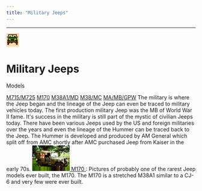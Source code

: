 ```yaml
---
title: "Military Jeeps"
---
```

* * *

![military jeeps](../img/military.gif)

# Military Jeeps

Models

[M715/M725](/models/m715.md)
[M170](/models/m170.md)
[M38A1/MD](/models/m38a1.md)
[M38/MC](/models/m38.md)
[MA/MB/GPW](/models/mb.md) The military is where the Jeep began and the lineage of the Jeep can even be traced to military vehicles today. The first production military Jeep was the MB of World War II fame. It's success in the military is still part of the mystic of civilian Jeeps today. There have been various Jeeps used by the US and foreign militaries over the years and even the lineage of the Hummer can be traced back to the Jeep. The Hummer is developed and produced by AM General which split off from AMC shortly after AMC purchased Jeep from Kaiser in the early 70s. ![M170](/toc/m170s_.jpg)[ M170 ](/models/m170.md): Pictures of probably one of the rarest Jeep models ever built, the M170. The M170 is a stretched M38A1 similar to a CJ-6 and very few were ever built.